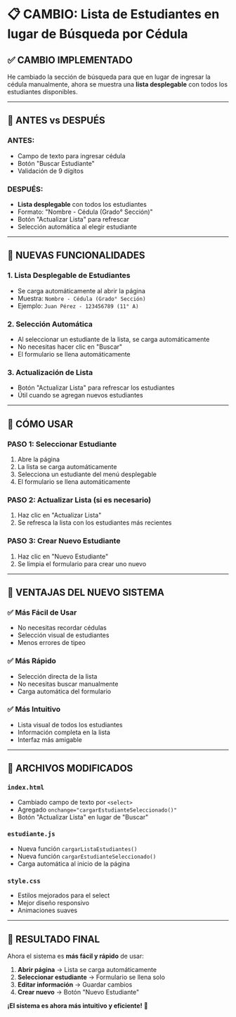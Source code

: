 # 📋 CAMBIO: Lista de Estudiantes en lugar de Búsqueda por Cédula

## ✅ **CAMBIO IMPLEMENTADO**

He cambiado la sección de búsqueda para que en lugar de ingresar la cédula manualmente, ahora se muestra una **lista desplegable** con todos los estudiantes disponibles.

---

## 🔄 **ANTES vs DESPUÉS**

### **ANTES:**
- Campo de texto para ingresar cédula
- Botón "Buscar Estudiante"
- Validación de 9 dígitos

### **DESPUÉS:**
- **Lista desplegable** con todos los estudiantes
- Formato: "Nombre - Cédula (Grado° Sección)"
- Botón "Actualizar Lista" para refrescar
- Selección automática al elegir estudiante

---

## 🎯 **NUEVAS FUNCIONALIDADES**

### **1. Lista Desplegable de Estudiantes**
- Se carga automáticamente al abrir la página
- Muestra: `Nombre - Cédula (Grado° Sección)`
- Ejemplo: `Juan Pérez - 123456789 (11° A)`

### **2. Selección Automática**
- Al seleccionar un estudiante de la lista, se carga automáticamente
- No necesitas hacer clic en "Buscar"
- El formulario se llena automáticamente

### **3. Actualización de Lista**
- Botón "Actualizar Lista" para refrescar los estudiantes
- Útil cuando se agregan nuevos estudiantes

---

## 🚀 **CÓMO USAR**

### **PASO 1: Seleccionar Estudiante**
1. Abre la página
2. La lista se carga automáticamente
3. Selecciona un estudiante del menú desplegable
4. El formulario se llena automáticamente

### **PASO 2: Actualizar Lista (si es necesario)**
1. Haz clic en "Actualizar Lista"
2. Se refresca la lista con los estudiantes más recientes

### **PASO 3: Crear Nuevo Estudiante**
1. Haz clic en "Nuevo Estudiante"
2. Se limpia el formulario para crear uno nuevo

---

## 📱 **VENTAJAS DEL NUEVO SISTEMA**

### **✅ Más Fácil de Usar**
- No necesitas recordar cédulas
- Selección visual de estudiantes
- Menos errores de tipeo

### **✅ Más Rápido**
- Selección directa de la lista
- No necesitas buscar manualmente
- Carga automática del formulario

### **✅ Más Intuitivo**
- Lista visual de todos los estudiantes
- Información completa en la lista
- Interfaz más amigable

---

## 🔧 **ARCHIVOS MODIFICADOS**

### **`index.html`**
- Cambiado campo de texto por `<select>`
- Agregado `onchange="cargarEstudianteSeleccionado()"`
- Botón "Actualizar Lista" en lugar de "Buscar"

### **`estudiante.js`**
- Nueva función `cargarListaEstudiantes()`
- Nueva función `cargarEstudianteSeleccionado()`
- Carga automática al inicio de la página

### **`style.css`**
- Estilos mejorados para el select
- Mejor diseño responsivo
- Animaciones suaves

---

## 🎯 **RESULTADO FINAL**

Ahora el sistema es **más fácil y rápido** de usar:

1. **Abrir página** → Lista se carga automáticamente
2. **Seleccionar estudiante** → Formulario se llena solo
3. **Editar información** → Guardar cambios
4. **Crear nuevo** → Botón "Nuevo Estudiante"

**¡El sistema es ahora más intuitivo y eficiente!** 🚀
